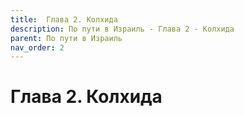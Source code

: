 ```yaml
---
title:  Глава 2. Колхида
description: По пути в Израиль - Глава 2 - Колхида
parent: По пути в Израиль
nav_order: 2
---
```


#  Глава 2. Колхида